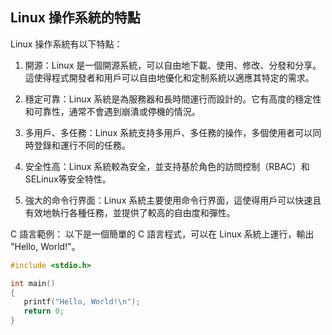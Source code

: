 ## Linux 操作系統的特點

Linux 操作系統有以下特點：
1. 開源：Linux 是一個開源系統，可以自由地下載、使用、修改、分發和分享。這使得程式開發者和用戶可以自由地優化和定制系統以適應其特定的需求。

2. 穩定可靠：Linux 系統是為服務器和長時間運行而設計的。它有高度的穩定性和可靠性，通常不會遇到崩潰或停機的情況。

3. 多用戶、多任務：Linux 系統支持多用戶、多任務的操作，多個使用者可以同時登錄和運行不同的任務。

4. 安全性高：Linux 系統較為安全，並支持基於角色的訪問控制（RBAC）和SELinux等安全特性。

5. 強大的命令行界面：Linux 系統主要使用命令行界面，這使得用戶可以快速且有效地執行各種任務，並提供了較高的自由度和彈性。

C 語言範例：
以下是一個簡單的 C 語言程式，可以在 Linux 系統上運行，輸出 "Hello, World!"。

```c
#include <stdio.h>

int main()
{
   printf("Hello, World!\n");
   return 0;
}
```
